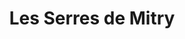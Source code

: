 ---
title: "Les Serres de Mitry"
url: /mitry-mory/les-serres-de-mitry/
shop: centre de jardinage
---